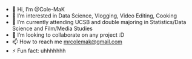 - 👋 Hi, I’m @Cole-MaK
- 👀 I’m interested in Data Science, Vlogging, Video Editing, Cooking
- 🌱 I’m currently attending UCSB and double majoring in Statistics/Data Science and Film/Media Studies
- 💞️ I’m looking to collaborate on any project :D
- 📫 How to reach me mrcolemak@gmail.com
- ⚡ Fun fact: uhhhhhhh

<!---
Cole-MaK/Cole-MaK is a ✨ special ✨ repository because its `README.md` (this file) appears on your GitHub profile.
You can click the Preview link to take a look at your changes.
--->
